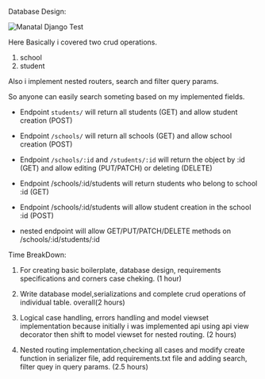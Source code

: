 Database Design:

![Manatal Django Test](https://user-images.githubusercontent.com/39440576/213274805-a5234788-d8a4-4528-ac91-44f7194d1899.jpg)

Here Basically i covered two crud operations. 
1. school
2. student


Also i implement nested routers, search and filter query params.


So anyone can easily search someting based on my implemented fields.


- Endpoint `students/` will return all students (GET) and allow student creation (POST)
- Endpoint `/schools/` will return all schools (GET) and allow school creation (POST)
- Endpoint `/schools/:id` and `/students/:id` will return the object by :id (GET) and allow editing (PUT/PATCH) or deleting (DELETE)

- Endpoint /schools/:id/students will return students who belong to school :id (GET)
- Endpoint /schools/:id/students will allow student creation in the school :id (POST)
- nested endpoint will allow GET/PUT/PATCH/DELETE methods on /schools/:id/students/:id


Time BreakDown:

1. For creating basic boilerplate, database design, requirements specifications and corners case cheking. (1 hour)

2. Write database model,serializations and complete crud operations of individual table. overall(2 hours)

3. Logical case handling, errors handling and model viewset implementation because initially i was implemented api using api view decorator then shift to model viewset for nested routing. (2 hours)

4. Nested routing implementation,checking all cases and modify create function in serializer file, add requirements.txt file and adding search, filter quey in query params. (2.5 hours)

